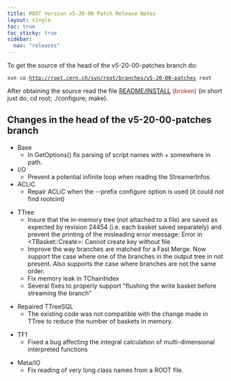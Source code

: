 ```yaml
---
title: ROOT Version v5-20-00 Patch Release Notes
layout: single
toc: true
toc_sticky: true
sidebar:
  nav: "releases"
---
```



<div class="content">
<p>To get the source of the head of the v5-20-00-patches branch do:</p>
<code>svn co <a href="http://root.cern.ch/svn/root/branches/v5-20-00-patches" title="http://root.cern.ch/svn/root/branches/v5-20-00-patches">http://root.cern.ch/svn/root/branches/v5-20-00-patches</a> root </code>

<p>After obtaining the source read the file <a href="/get-root-sources" target="_blank">README/INSTALL</a> <span style="color:#B22222;">(broken)</span> (in short just do: cd root; ./configure; make).</p>

<h2>Changes in the head of the v5-20-00-patches branch</h2>

<ul>
	<li>Base
	<ul>
		<li>In GetOptions() fix parsing of script names with + somewhere in path.</li>
	</ul>
	</li>
	<li>I/O
	<ul>
		<li>Prevent a potential infinite loop when reading the StreamerInfos.</li>
	</ul>
	</li>
	<li>ACLiC
	<ul>
		<li>Repair ACLiC when the --prefix configure option is used (it could not find rootcint)</li>
	</ul>
	</li>
</ul>

<ul>
	<li>TTree
	<ul>
		<li>Insure that the in-memory tree (not attached to a file) are saved as expected by revision 24454 (i.e. each basket saved separately) and prevent the printing of the misleading error message: Error in &lt;TBasket::Create&gt;: Cannot create key without file</li>
		<li>Improve the way branches are matched for a Fast Merge. Now support the case where one of the branches in the output tree in not present. Also supports the case where branches are not the same order.</li>
		<li>Fix memory leak in TChainIndex</li>
		<li>Several fixes to properly support "flushing the write basket before streaming the branch"</li>
	</ul>
	</li>
</ul>

<ul>
	<li>Repaired TTreeSQL
	<ul>
		<li>The existing code was not compatible with the change made in TTree to reduce the number of baskets in memory.</li>
	</ul>
	</li>
</ul>

<ul>
	<li>TF1
	<ul>
		<li>Fixed a bug affecting the integral calculation of multi-dimensional interpreted functions</li>
	</ul>
	</li>
</ul>

<ul>
	<li>Meta/IO
	<ul>
		<li>Fix reading of very long class names from a ROOT file.</li>
	</ul>
	</li>
</ul>
</div>
